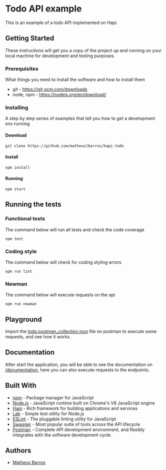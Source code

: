 # Todo API example

This is an example of a todo API implemented on Hapi

## Getting Started

These instructions will get you a copy of the project up and running on your local machine for development and testing purposes.

### Prerequisites

What things you need to install the software and how to install them

- git - https://git-scm.com/downloads
- node, npm - https://nodejs.org/en/download/

### Installing

A step by step series of examples that tell you how to get a development env running

#### Download

```
git clone https://github.com/matheuslbarros/hapi-todo
```

#### Install

```
npm install
```

#### Running

```
npm start
```

## Running the tests

### Functional tests

The command below will run all tests and check the code coverage

```
npm test
```

### Coding style

The command below will check for coding styling errors

```
npm run lint
```

### Newman

The command below will execute requests on the api

```
npm run newman
```

## Playground

Import the [todo.postman_collection.json](/docs/todo.postman_collection.json) file on postman to execute some requests, and see how it works.

## Documentation

After start the application, you will be able to see the documentation on   [/documentation](http://127.0.0.1:9000/documentation), here you can also execute requests to the endpoints.

## Built With

* [npm](https://www.npmjs.com/) - Package manager for JavaScript
* [Node.js](https://nodejs.org/) - JavaScript runtime built on Chrome's V8 JavaScript engine
* [Hapi](https://hapijs.com/) - Rich framework for building applications and services
* [Lab](https://github.com/hapijs/lab) - Simple test utility for Node.js
* [ESLint](https://eslint.org/) - The pluggable linting utility for JavaScript
* [Swagger](https://swagger.io/) - Most popular suite of tools across the API lifecycle
* [Postman](https://www.getpostman.com/) - Complete API development environment, and flexibly integrates with the software development cycle.

## Authors

* [Matheus Barros](https://github.com/matheuslbarros)
